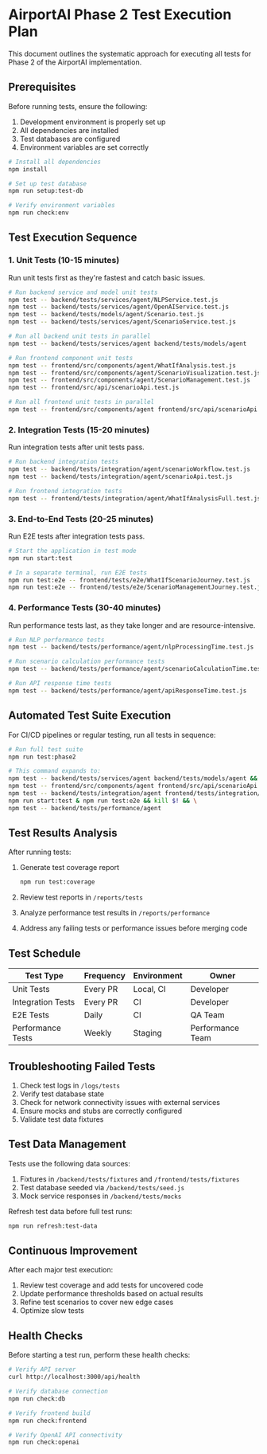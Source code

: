 # AirportAI Phase 2 Test Execution Plan

This document outlines the systematic approach for executing all tests for Phase 2 of the AirportAI implementation.

## Prerequisites

Before running tests, ensure the following:

1. Development environment is properly set up
2. All dependencies are installed
3. Test databases are configured
4. Environment variables are set correctly

```bash
# Install all dependencies
npm install

# Set up test database
npm run setup:test-db

# Verify environment variables
npm run check:env
```

## Test Execution Sequence

### 1. Unit Tests (10-15 minutes)

Run unit tests first as they're fastest and catch basic issues.

```bash
# Run backend service and model unit tests
npm test -- backend/tests/services/agent/NLPService.test.js
npm test -- backend/tests/services/agent/OpenAIService.test.js
npm test -- backend/tests/models/agent/Scenario.test.js
npm test -- backend/tests/services/agent/ScenarioService.test.js

# Run all backend unit tests in parallel
npm test -- backend/tests/services/agent backend/tests/models/agent

# Run frontend component unit tests
npm test -- frontend/src/components/agent/WhatIfAnalysis.test.js
npm test -- frontend/src/components/agent/ScenarioVisualization.test.js
npm test -- frontend/src/components/agent/ScenarioManagement.test.js
npm test -- frontend/src/api/scenarioApi.test.js

# Run all frontend unit tests in parallel
npm test -- frontend/src/components/agent frontend/src/api/scenarioApi.test.js
```

### 2. Integration Tests (15-20 minutes)

Run integration tests after unit tests pass.

```bash
# Run backend integration tests
npm test -- backend/tests/integration/agent/scenarioWorkflow.test.js
npm test -- backend/tests/integration/agent/scenarioApi.test.js

# Run frontend integration tests
npm test -- frontend/tests/integration/agent/WhatIfAnalysisFull.test.js
```

### 3. End-to-End Tests (20-25 minutes)

Run E2E tests after integration tests pass.

```bash
# Start the application in test mode
npm run start:test

# In a separate terminal, run E2E tests
npm run test:e2e -- frontend/tests/e2e/WhatIfScenarioJourney.test.js
npm run test:e2e -- frontend/tests/e2e/ScenarioManagementJourney.test.js
```

### 4. Performance Tests (30-40 minutes)

Run performance tests last, as they take longer and are resource-intensive.

```bash
# Run NLP performance tests
npm test -- backend/tests/performance/agent/nlpProcessingTime.test.js

# Run scenario calculation performance tests
npm test -- backend/tests/performance/agent/scenarioCalculationTime.test.js

# Run API response time tests
npm test -- backend/tests/performance/agent/apiResponseTime.test.js
```

## Automated Test Suite Execution

For CI/CD pipelines or regular testing, run all tests in sequence:

```bash
# Run full test suite
npm run test:phase2

# This command expands to:
npm test -- backend/tests/services/agent backend/tests/models/agent && \
npm test -- frontend/src/components/agent frontend/src/api/scenarioApi.test.js && \
npm test -- backend/tests/integration/agent frontend/tests/integration/agent && \
npm run start:test & npm run test:e2e && kill $! && \
npm test -- backend/tests/performance/agent
```

## Test Results Analysis

After running tests:

1. Generate test coverage report
   ```bash
   npm run test:coverage
   ```

2. Review test reports in `/reports/tests`

3. Analyze performance test results in `/reports/performance`

4. Address any failing tests or performance issues before merging code

## Test Schedule

| Test Type | Frequency | Environment | Owner |
|-----------|-----------|-------------|-------|
| Unit Tests | Every PR | Local, CI | Developer |
| Integration Tests | Every PR | CI | Developer |
| E2E Tests | Daily | CI | QA Team |
| Performance Tests | Weekly | Staging | Performance Team |

## Troubleshooting Failed Tests

1. Check test logs in `/logs/tests`
2. Verify test database state
3. Check for network connectivity issues with external services
4. Ensure mocks and stubs are correctly configured
5. Validate test data fixtures

## Test Data Management

Tests use the following data sources:

1. Fixtures in `/backend/tests/fixtures` and `/frontend/tests/fixtures`
2. Test database seeded via `/backend/tests/seed.js`
3. Mock service responses in `/backend/tests/mocks`

Refresh test data before full test runs:
```bash
npm run refresh:test-data
```

## Continuous Improvement

After each major test execution:

1. Review test coverage and add tests for uncovered code
2. Update performance thresholds based on actual results
3. Refine test scenarios to cover new edge cases
4. Optimize slow tests

## Health Checks

Before starting a test run, perform these health checks:

```bash
# Verify API server
curl http://localhost:3000/api/health

# Verify database connection
npm run check:db

# Verify frontend build
npm run check:frontend

# Verify OpenAI API connectivity
npm run check:openai
```